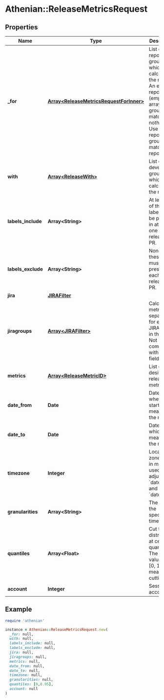 # Athenian::ReleaseMetricsRequest

## Properties

| Name | Type | Description | Notes |
| ---- | ---- | ----------- | ----- |
| **_for** | [**Array&lt;ReleaseMetricsRequestForInner&gt;**](ReleaseMetricsRequestForInner.md) | List of repository groups for which to calculate the metrics. An empty repository (empty array) group will match nothing. Use &#x60;null&#x60; as repository group to match every repository.  |  |
| **with** | [**Array&lt;ReleaseWith&gt;**](ReleaseWith.md) | List of developer groups for which to calculate the metrics. | [optional] |
| **labels_include** | **Array&lt;String&gt;** | At least one of these labels must be present in at least one released PR. | [optional] |
| **labels_exclude** | **Array&lt;String&gt;** | None of these labels must be present in each released PR. | [optional] |
| **jira** | [**JIRAFilter**](JIRAFilter.md) |  | [optional] |
| **jiragroups** | [**Array&lt;JIRAFilter&gt;**](JIRAFilter.md) | Calculate metrics separately for each JIRA Filter in the list. Not compatible with &#x60;jira&#x60; field.  | [optional] |
| **metrics** | [**Array&lt;ReleaseMetricID&gt;**](ReleaseMetricID.md) | List of desired release metrics. |  |
| **date_from** | **Date** | Date from when to start measuring the metrics. |  |
| **date_to** | **Date** | Date until which to measure the metrics. |  |
| **timezone** | **Integer** | Local time zone offset in minutes, used to adjust &#x60;date_from&#x60; and &#x60;date_to&#x60;. | [optional] |
| **granularities** | **Array&lt;String&gt;** | The splits of the specified time range. |  |
| **quantiles** | **Array&lt;Float&gt;** | Cut the distributions at certain quantiles. The default values are [0, 1] which means no cutting. | [optional] |
| **account** | **Integer** | Session account ID. |  |

## Example

```ruby
require 'athenian'

instance = Athenian::ReleaseMetricsRequest.new(
  _for: null,
  with: null,
  labels_include: null,
  labels_exclude: null,
  jira: null,
  jiragroups: null,
  metrics: null,
  date_from: null,
  date_to: null,
  timezone: null,
  granularities: null,
  quantiles: [0,0.95],
  account: null
)
```

